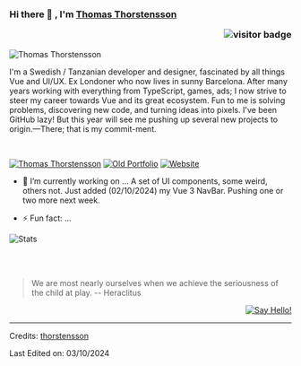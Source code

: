 ### Hi there 👋 , I'm [Thomas Thorstensson](https://www.github.com/thomasthorstensson) <p  align="right"><img src="https://visitor-badge.laobi.icu/badge?page_id=thorstensson" alt="visitor badge"/></p>

<!--

Here are some ideas to get you started:

- 🔭 I’m currently working on ...
- 🌱 I’m currently learning ...
- 👯 I’m looking to collaborate on ...
- 🤔 I’m looking for help with ...
- 💬 Ask me about ...
- 📫 How to reach me: ...
- 😄 Pronouns: ...
- ⚡ Fun fact: ...
-->
![Thomas Thorstensson](https://github.com/user-attachments/assets/ac4417b0-aae0-422a-b866-3b8120c2d6ff)

I'm a Swedish / Tanzanian developer and designer, fascinated by all things Vue and UI/UX. Ex Londoner who now lives in sunny Barcelona. After many years working with everything from TypeScript, games, ads; I now strive to steer my career towards Vue and its great ecosystem. Fun to me is solving problems, discovering new code, and turning ideas into pixels. I've been GitHub lazy! But this year will see me pushing up several new projects to origin.—There; that is my commit-ment.

<br/>

[![Thomas Thorstensson](https://img.shields.io/badge/-thorstensson-blue?style=flat-square&logo=Linkedin&logoColor=white&link=https://www.linkedin.com/in/thomasthorstensson)](https://www.linkedin.com/in/thomasthorstensson)
[![Old Portfolio](https://img.shields.io/badge/-Old_portfolio-ff4d01?style=flat-square&logo=Safari&logoColor=white&link=https://thomasthorstensson.net)](https://www.thomasthorstensson.net)
[![Website](https://img.shields.io/badge/-Flickr-black?style=flat-square&logo=Flickr&logoColor=white&link=https://www.flickr.com/photos/thomasthorstensson/)](https://www.flickr.com/photos/thomasthorstensson/)

- 🔭 I’m currently working on ...
A set of UI components, some weird, others not. Just added (02/10/2024) my Vue 3 NavBar. Pushing one or two more next week.

- ⚡ Fun fact: ...

![Stats](https://github.com/sriharikapu/sriharikapu/blob/master/stats.png?raw=true) 


<br/>
<br/>

> We are most nearly ourselves when we achieve the seriousness of the child at play.
> -- Heraclitus

<div align="right">

[![Say Hello!](https://img.shields.io/badge/Say%20Thanks-!-1EAEDB.svg)](https://saythanks.io/to/thomas.thorstensson@gmail.com)

</div>

-----
Credits: [thorstensson](https://github.com/thorstensson)

Last Edited on: 03/10/2024
